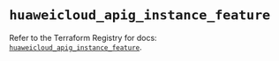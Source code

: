 # `huaweicloud_apig_instance_feature`

Refer to the Terraform Registry for docs: [`huaweicloud_apig_instance_feature`](https://registry.terraform.io/providers/huaweicloud/huaweicloud/1.71.1/docs/resources/apig_instance_feature).
